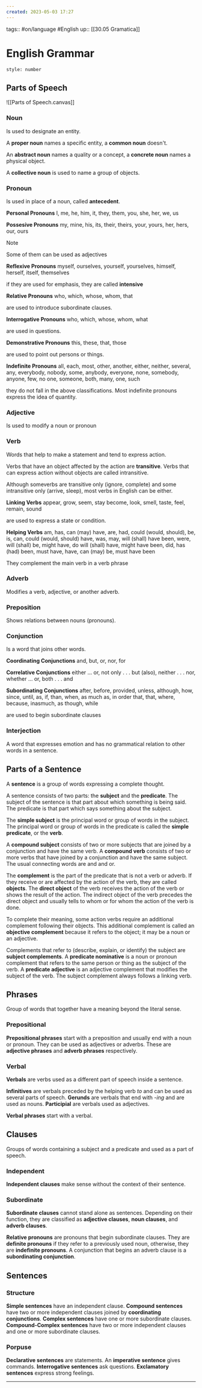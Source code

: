 ```yaml
---
created: 2023-05-03 17:27
---
```

tags:: #on/language #English
up:: [[30.05 Gramatica]]
# English Grammar
```toc
style: number
```

## Parts of Speech
![[Parts of Speech.canvas]]
### Noun
Is used to designate an entity.

A **proper noun** names a specific entity, a **common noun** doesn't.

An **abstract noun** names a quality or a concept, a **concrete noun** names a physical object.

A **collective noun** is used to name a group of objects.

### Pronoun
Is used in place of a noun, called **antecedent**.

**Personal Pronouns**
I, me, he, him, it, they, them, you, she, her, we, us

**Possesive Pronouns**
my, mine, his, its, their, theirs, your, yours, her, hers, our, ours

> [!note]
> Some of them can be used as adjectives

**Reflexive Pronouns**
myself, ourselves, yourself, yourselves, himself, herself, itself, themselves

if they are used for emphasis, they are called **intensive**

**Relative Pronouns**
who, which, whose, whom, that

are used to introduce subordinate clauses.

**Interrogative Pronouns**
who, which, whose, whom, what

are used in questions.

**Demonstrative Pronouns**
this, these, that, those

are used to point out persons or things.

**Indefinite Pronouns**
all, each, most, other, another, either, neither, several, any, everybody, nobody, some, anybody, everyone, none, somebody, anyone, few, no one, someone, both, many, one, such

they do not fall in the above classifications. Most indefinite pronouns express the idea of quantity. 

### Adjective
Is used to modify a noun or pronoun

### Verb
Words that help to make a statement and tend to express action.

Verbs that have an object affected by the action are **transitive**. Verbs that can express action without objects are called intransitive.

Although someverbs are transitive only (ignore, complete) and some intransitive only (arrive, sleep), most verbs in English can be either.

**Linking Verbs**
appear, grow, seem, stay become, look, smell, taste, feel, remain, sound

are used to express a state or condition.

**Helping Verbs**
am, has, can (may) have, are, had, could (would, should), be, is, can, could (would, should) have, was, may, will (shall) have been, were, will (shall) be, might have, do will (shall) have, might have been, did, has (had) been, must have, have, can (may) be, must have been

They complement the main verb in a verb phrase

### Adverb
Modifies a verb, adjective, or another adverb.

### Preposition
Shows relations between nouns (pronouns).

### Conjunction
Is a word that joins other words.

**Coordinating Conjunctions**
and, but, or, nor, for

**Correlative Conjunctions**
either ... or, not only . . . but (also), neither . . . nor, whether ... or, both . . . and

**Subordinating Conjunctions**
after, before, provided, unless, although, how, since, until, as, if, than, when, as much as, in order that, that, where, because, inasmuch, as though, while

are used to begin subordinate clauses

### Interjection
A word that expresses emotion and has no grammatical relation to other words in a sentence.

## Parts of a Sentence
A **sentence** is a group of words expressing a complete thought.

A sentence consists of two parts: the **subject** and the **predicate**. The subject of the sentence is that part about which something is being said. The predicate is that part which says something about the subject.

The **simple subject** is the principal word or group of words in the subject. The principal word or group of words in the predicate is called the **simple predicate**, or the **verb**.

A **compound subject** consists of two or more subjects that are joined by a conjunction and have the same verb. A **compound verb** consists of two or more
verbs that have joined by a conjunction and have the same subject. The usual connecting words are and and or.

The **complement** is the part of the predicate that is not a verb or adverb. If they receive or are affected by the action of the verb, they are called **objects**. The **direct object** of the verb receives the action of the verb or shows the result of the action. The indirect object of the verb precedes the direct object and usually tells to whom or for whom the action of the verb is done.

To complete their meaning, some action verbs require an additional complement following their objects. This additional complement is called an **objective complement** because it refers to the object; it may be a noun or an adjective. 

Complements that refer to (describe, explain, or identify) the subject are **subject complements**. A **predicate nominative** is a noun or pronoun complement that refers to the same person or thing as the subject of the verb. A **predicate adjective** is an adjective complement that modifies the subject of the verb. The subject complement always follows a linking verb.

## Phrases
Group of words that together have a meaning beyond the literal sense.

### Prepositional
**Prepositional phrases** start with a preposition and usually end with a noun or pronoun. They can be used as adjectives or adverbs. These are **adjective phrases** and **adverb phrases** respectively.

### Verbal
**Verbals** are verbs used as a different part of speech inside a sentence.

**Infinitives** are verbals preceded by the helping verb *to* and can be used as several parts of speech. **Gerunds** are verbals that end with *-ing* and are used as nouns. **Participial** are verbals used as adjectives.

**Verbal phrases** start with a verbal.

## Clauses
Groups of words containing a subject and a predicate and used as a part of speech.

###  Independent
**Independent clauses** make sense without the context of their sentence.

### Subordinate
**Subordinate clauses** cannot stand alone as sentences. Depending on their function, they are classified as **adjective clauses**, **noun clauses**, and **adverb clauses**.

**Relative pronouns** are pronouns that begin subordinate clauses. They are **definite pronouns** if they refer to a previously used noun, otherwise, they are **indefinite pronouns**. A conjunction that begins an adverb clause is a **subordinating conjunction**.

## Sentences
### Structure
**Simple sentences** have an independent clause. **Compound sentences** have two or more independent clauses joined by **coordinating conjunctions**. **Complex sentences** have one or more subordinate clauses. **Compound-Complex sentences** have two or more independent clauses and one or more subordinate clauses.

### Porpuse
**Declarative sentences** are statements. An **imperative sentence** gives commands. **Interrogative sentences** ask questions. **Exclamatory sentences** express strong feelings.
___
